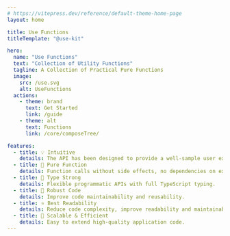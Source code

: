 ```yaml
---
# https://vitepress.dev/reference/default-theme-home-page
layout: home

title: Use Functions
titleTemplate: "@use-kit"

hero:
  name: "Use Functions"
  text: "Collection of Utility Functions"
  tagline: A Collection of Practical Pure Functions
  image:
    src: /use.svg
    alt: UseFunctions
  actions:
    - theme: brand
      text: Get Started
      link: /guide
    - theme: alt
      text: Functions
      link: /core/composeTree/

features:
  - title: 💡 Intuitive
    details: The API has been designed to provide a well-sample user experience.
  - title: 💫 Pure Function
    details: Function calls without side effects, no dependencies on external variables.
  - title: 🔑 Type Strong
    details: Flexible programmatic APIs with full TypeScript typing.
  - title: 💪 Robust Code
    details: Improve code maintainability and reusability.
  - title: ⭐️ Best Readability
    details: Reduce code complexity, improve readability and maintainability.
  - title: 🚀 Scalable & Efficient
    details: Easy to extend high-quality application code.
---
```


